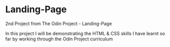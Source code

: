 # Landing-Page
2nd Project from The Odin Project - Landing-Page

In this project I will be demonstrating the HTML & CSS skills I have learnt so far by working through the Odin Project curriculum
